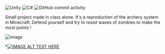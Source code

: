 ![Unity](https://img.shields.io/badge/unity-%23000000.svg?style=for-the-badge&logo=unity&logoColor=white)
![C#](https://img.shields.io/badge/c%23-%23239120.svg?style=for-the-badge&logo=csharp&logoColor=white)
![GitHub commit activity](https://img.shields.io/github/commit-activity/t/alvina-dr/nadir-giant-hunter-public?authorFilter=alvina-dr&style=for-the-badge)

Small project made in class alone. It's a reproduction of the archery system in Minecraft. Defend yourself and try to resist waves of zombies to make the most points !

![image](https://github.com/user-attachments/assets/f087535b-bff0-4f63-b79d-080f05c896c9)


*[![IMAGE ALT TEXT HERE](https://img.youtube.com/vi/x5EhAOf1fvQ&t=38s/0.jpg)](https://www.youtube.com/watch?v=x5EhAOf1fvQ&t=38s)
